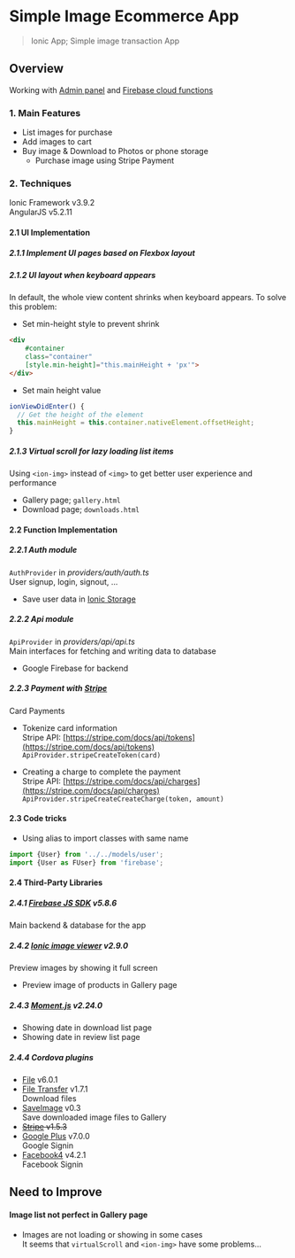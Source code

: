 Simple Image Ecommerce App
======

> Ionic App; Simple image transaction App

## Overview
Working with [Admin panel](https://github.com/highjump0615/SimpleImageEcommerce_Admin) and [Firebase cloud functions](https://github.com/highjump0615/SimpleImageEcommerce_Cloud)

### 1. Main Features
- List images for purchase  
- Add images to cart  
- Buy image & Download to Photos or phone storage  
  - Purchase image using Stripe Payment  
 
### 2. Techniques 
Ionic Framework v3.9.2  
AngularJS v5.2.11  
#### 2.1 UI Implementation  
##### 2.1.1 Implement UI pages based on Flexbox layout
##### 2.1.2 UI layout when keyboard appears  
In default, the whole view content shrinks when keyboard appears. To solve this problem:  

- Set min-height style to prevent shrink  
```html
<div
    #container
    class="container"
    [style.min-height]="this.mainHeight + 'px'">
</div>
```  
- Set main height value  
```typescript
ionViewDidEnter() {
  // Get the height of the element
  this.mainHeight = this.container.nativeElement.offsetHeight;
}
```  

##### 2.1.3 Virtual scroll for lazy loading list items  
Using ``<ion-img>`` instead of ``<img>`` to get better user experience and performance  

- Gallery page; ``gallery.html``
- Download page; ``downloads.html``
  
#### 2.2 Function Implementation
##### 2.2.1 Auth module
``AuthProvider`` in *providers/auth/auth.ts*  
User signup, login, signout, ...  
- Save user data in [Ionic Storage](https://ionicframework.com/docs/v3/storage/)  

##### 2.2.2 Api module
``ApiProvider`` in *providers/api/api.ts*  
Main interfaces for fetching and writing data to database  

- Google Firebase for backend  

##### 2.2.3 Payment with [Stripe](https://stripe.com)
Card Payments  

- Tokenize card information  
Stripe API: [https://stripe.com/docs/api/tokens](https://stripe.com/docs/api/tokens)  
``ApiProvider.stripeCreateToken(card)``

- Creating a charge to complete the payment  
Stripe API: [https://stripe.com/docs/api/charges](https://stripe.com/docs/api/charges)  
``ApiProvider.stripeCreateCreateCharge(token, amount)``

#### 2.3 Code tricks  
- Using alias to import classes with same name  
```typescript  
import {User} from '../../models/user';
import {User as FUser} from 'firebase';
```  

#### 2.4 Third-Party Libraries
##### 2.4.1 [Firebase JS SDK](https://github.com/firebase/firebase-js-sdk) v5.8.6  
Main backend & database for the app

##### 2.4.2 [Ionic image viewer](https://github.com/Riron/ionic-img-viewer#readme) v2.9.0
Preview images by showing it full screen  
- Preview image of products in Gallery page

##### 2.4.3 [Moment.js](https://github.com/moment/moment/) v2.24.0 
- Showing date in download list page  
- Showing date in review list page

##### 2.4.4 Cordova plugins
- [File](https://github.com/apache/cordova-plugin-file) v6.0.1  
- [File Transfer](https://github.com/apache/cordova-plugin-file-transfer) v1.7.1  
Download files  
- [SaveImage](https://github.com/quiply/SaveImage#readme) v0.3  
Save downloaded image files to Gallery  
- ~~[Stripe](https://github.com/zyra/cordova-plugin-stripe) v1.5.3~~  
- [Google Plus](https://github.com/EddyVerbruggen/cordova-plugin-googleplus) v7.0.0  
Google Signin
- [Facebook4](https://github.com/jeduan/cordova-plugin-facebook4#readme) v4.2.1  
Facebook Signin


## Need to Improve
#### Image list not perfect in Gallery page  
- Images are not loading or showing in some cases  
It seems that ``virtualScroll`` and ``<ion-img>`` have some problems...